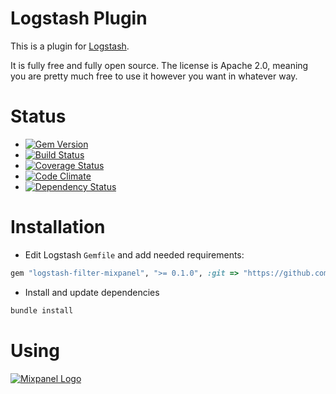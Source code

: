 # Logstash Plugin

This is a plugin for [Logstash](https://github.com/elasticsearch/logstash).

It is fully free and fully open source. The license is Apache 2.0, meaning you are pretty much free to use it however you want in whatever way.

# Status
- [![Gem Version](https://badge.fury.io/rb/logstash-filter-mixpanel.svg)](http://badge.fury.io/rb/logstash-filter-mixpanel)
- [![Build Status](https://travis-ci.org/torstenfeld/logstash-filter-mixpanel.svg?branch=master)](https://travis-ci.org/torstenfeld/logstash-filter-mixpanel)
- [![Coverage Status](https://coveralls.io/repos/torstenfeld/logstash-filter-mixpanel/badge.svg?branch=master)](https://coveralls.io/r/torstenfeld/logstash-filter-mixpanel?branch=master)
- [![Code Climate](https://codeclimate.com/github/torstenfeld/logstash-filter-mixpanel/badges/gpa.svg)](https://codeclimate.com/github/torstenfeld/logstash-filter-mixpanel)
- [![Dependency Status](https://gemnasium.com/torstenfeld/logstash-filter-mixpanel.svg)](https://gemnasium.com/torstenfeld/logstash-filter-mixpanel)

# Installation

- Edit Logstash `Gemfile` and add needed requirements:
```ruby
gem "logstash-filter-mixpanel", ">= 0.1.0", :git => "https://github.com/torstenfeld/logstash-filter-mixpanel.git"
```


- Install and update dependencies
```sh
bundle install
```

# Using
[![Mixpanel Logo](https://cdn.mxpnl.com/site_media/images/partner/badge_blue.png)](https://mixpanel.com/f/partner)